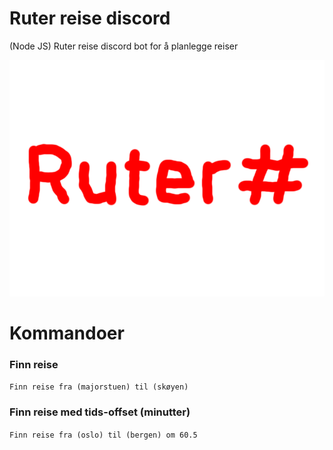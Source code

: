 # Ruter reise discord
 (Node JS) Ruter reise discord bot for å planlegge reiser

![](https://raw.githubusercontent.com/ThomasSelvig/Ruter-reise-discord/main/ruter.png?token=AJ5EXZ2IJLPHMNUMIXR3PU27Y3JR4)

# Kommandoer

### Finn reise
`Finn reise fra (majorstuen) til (skøyen)`

### Finn reise med tids-offset (minutter)
`Finn reise fra (oslo) til (bergen) om 60.5`
